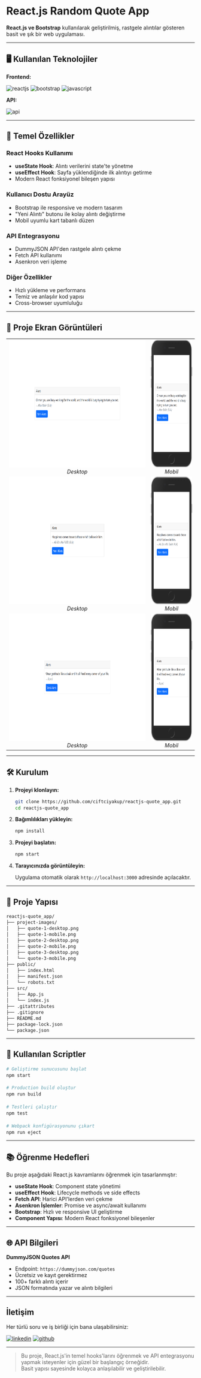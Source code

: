 # React.js Random Quote App

**React.js ve Bootstrap** kullanılarak geliştirilmiş, rastgele alıntılar gösteren basit ve şık bir web uygulaması.

---

## 🖥️ Kullanılan Teknolojiler

**Frontend:**

![reactjs](https://img.shields.io/badge/React-20232A?style=for-the-badge&logo=react&logoColor=61DAFB)
![bootstrap](https://img.shields.io/badge/Bootstrap-563D7C?style=for-the-badge&logo=bootstrap&logoColor=white)
![javascript](https://img.shields.io/badge/JavaScript-F7DF1E?style=for-the-badge&logo=javascript&logoColor=black)

**API:**

![api](https://img.shields.io/badge/DummyJSON-FF6B6B?style=for-the-badge&logo=json&logoColor=white)

---

## 🎯 Temel Özellikler

### React Hooks Kullanımı

- **useState Hook**: Alıntı verilerini state'te yönetme
- **useEffect Hook**: Sayfa yüklendiğinde ilk alıntıyı getirme
- Modern React fonksiyonel bileşen yapısı

### Kullanıcı Dostu Arayüz

- Bootstrap ile responsive ve modern tasarım
- "Yeni Alıntı" butonu ile kolay alıntı değiştirme
- Mobil uyumlu kart tabanlı düzen

### API Entegrasyonu

- DummyJSON API'den rastgele alıntı çekme
- Fetch API kullanımı
- Asenkron veri işleme

### Diğer Özellikler

- Hızlı yükleme ve performans
- Temiz ve anlaşılır kod yapısı
- Cross-browser uyumluluğu

---

## 📸 Proje Ekran Görüntüleri

<table>
  <tr>
    <td align="center">
      <img src="https://github.com/ciftciyakup/reactjs-quote_app/blob/master/project-images/quote-1-desktop.png" alt="Quote 1 Desktop" height="340"/>
      <br><em>Desktop</em>
    </td>
    <td align="center">
      <img src="https://github.com/ciftciyakup/reactjs-quote_app/blob/master/project-images/quote-1-mobile.png" alt="Quote 1 Mobile" height="340"/>
      <br><em>Mobil</em>
    </td>
  </tr>
  <tr>
    <td align="center">
      <img src="https://github.com/ciftciyakup/reactjs-quote_app/blob/master/project-images/quote-2-desktop.png" alt="Quote 2 Desktop" height="340"/>
      <br><em>Desktop</em>
    </td>
    <td align="center">
      <img src="https://github.com/ciftciyakup/reactjs-quote_app/blob/master/project-images/quote-2-mobile.png" alt="Quote 2 Mobile" height="340"/>
      <br><em>Mobil</em>
    </td>
  </tr>
  <tr>
    <td align="center">
      <img src="https://github.com/ciftciyakup/reactjs-quote_app/blob/master/project-images/quote-3-desktop.png" alt="Quote 3 Desktop" height="340"/>
      <br><em>Desktop</em>
    </td>
    <td align="center">
      <img src="https://github.com/ciftciyakup/reactjs-quote_app/blob/master/project-images/quote-3-mobile.png" alt="Quote 3 Mobile" height="340"/>
      <br><em>Mobil</em>
    </td>
  </tr>
</table>

---

## 🛠️ Kurulum

1. **Projeyi klonlayın:**

   ```bash
   git clone https://github.com/ciftciyakup/reactjs-quote_app.git
   cd reactjs-quote_app
   ```

2. **Bağımlılıkları yükleyin:**
   ```bash
   npm install
   ```

3. **Projeyi başlatın:**

   ```bash
   npm start
   ```

4. **Tarayıcınızda görüntüleyin:**
   
   Uygulama otomatik olarak `http://localhost:3000` adresinde açılacaktır.

---

## 📁 Proje Yapısı

```
reactjs-quote_app/
├── project-images/
│   ├── quote-1-desktop.png
│   ├── quote-1-mobile.png
│   ├── quote-2-desktop.png
│   ├── quote-2-mobile.png
│   ├── quote-3-desktop.png
│   └── quote-3-mobile.png
├── public/
│   ├── index.html
│   ├── manifest.json
│   └── robots.txt
├── src/
│   ├── App.js
│   └── index.js
├── .gitattributes
├── .gitignore
├── README.md
├── package-lock.json
└── package.json
```

---

## 🔧 Kullanılan Scriptler

```bash
# Geliştirme sunucusunu başlat
npm start

# Production build oluştur
npm run build

# Testleri çalıştır
npm test

# Webpack konfigürasyonunu çıkart
npm run eject
```

---

## 📚 Öğrenme Hedefleri

Bu proje aşağıdaki React.js kavramlarını öğrenmek için tasarlanmıştır:

- **useState Hook**: Component state yönetimi
- **useEffect Hook**: Lifecycle methods ve side effects
- **Fetch API**: Harici API'lerden veri çekme
- **Asenkron İşlemler**: Promise ve async/await kullanımı
- **Bootstrap**: Hızlı ve responsive UI geliştirme
- **Component Yapısı**: Modern React fonksiyonel bileşenler

---

## 🌐 API Bilgileri

**DummyJSON Quotes API**
- Endpoint: `https://dummyjson.com/quotes`
- Ücretsiz ve kayıt gerektirmez
- 100+ farklı alıntı içerir
- JSON formatında yazar ve alıntı bilgileri

---

## İletişim

Her türlü soru ve iş birliği için bana ulaşabilirsiniz:

[![linkedin](https://img.shields.io/badge/LinkedIn-0077B5?style=for-the-badge&logo=linkedin&logoColor=white)](https://www.linkedin.com/in/yakup-ciftci)
[![github](https://img.shields.io/badge/GitHub-100000?style=for-the-badge&logo=github&logoColor=white)](https://github.com/ciftciyakup)

---

> Bu proje, React.js'in temel hooks'larını öğrenmek ve API entegrasyonu yapmak isteyenler için güzel bir başlangıç örneğidir.  
> Basit yapısı sayesinde kolayca anlaşılabilir ve geliştirilebilir.
